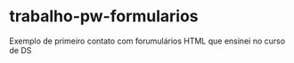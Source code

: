 # trabalho-pw-formularios
Exemplo de primeiro contato com forumulários HTML que ensinei no curso de DS
